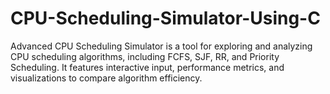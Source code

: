 # CPU-Scheduling-Simulator-Using-C
Advanced CPU Scheduling Simulator is a tool for exploring and analyzing CPU scheduling algorithms, including FCFS, SJF, RR, and Priority Scheduling. It features interactive input, performance metrics, and visualizations to compare algorithm efficiency.
